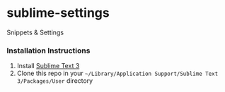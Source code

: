 # sublime-settings
Snippets &amp; Settings

### Installation Instructions
1. Install [Sublime Text 3](https://www.sublimetext.com/3)
2. Clone this repo in your `~/Library/Application Support/Sublime Text 3/Packages/User` directory

